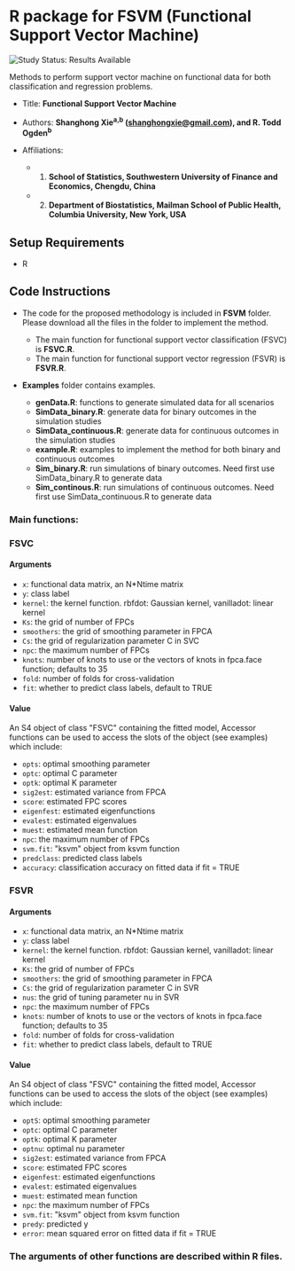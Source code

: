 
# R package for FSVM (Functional Support Vector Machine)

<img src="https://img.shields.io/badge/Study%20Status-Results%20Available-yellow.svg" alt="Study Status: Results Available"> 

Methods to perform support vector machine on functional data for both classification and regression problems.


- Title: **Functional Support Vector Machine**

- Authors: **Shanghong Xie<sup>a,b</sup> (shanghongxie@gmail.com), and R. Todd Ogden<sup>b</sup>**

- Affiliations:
   + 1. **School of Statistics, Southwestern University of Finance and Economics, Chengdu, China**
   + 2. **Department of Biostatistics, Mailman School of Public Health, Columbia University, New York, USA**
  



## Setup Requirements
- R


## Code Instructions

- The code for the proposed methodology is included in **FSVM** folder. Please download all the files in the folder to implement the method.
  + The main function for functional support vector classification (FSVC) is **FSVC.R**.
  + The main function for functional support vector regression (FSVR) is **FSVR.R**.

 
- **Examples** folder contains examples.
   + **genData.R**: functions to generate simulated data for all scenarios
   + **SimData_binary.R**: generate data for binary outcomes in the simulation studies
   + **SimData_continuous.R**: generate data for continuous outcomes in the simulation studies
   + **example.R**: examples to implement the method for both binary and continuous outcomes
   + **Sim_binary.R**: run simulations of binary outcomes. Need first use SimData_binary.R to generate data
   + **Sim_continous.R**: run simulations of continuous outcomes. Need first use SimData_continuous.R to generate data

### Main functions: 
### FSVC
#### Arguments
+ `x`: functional data matrix, an N*Ntime matrix
+ `y`: class label
+ `kernel`: the kernel function. rbfdot: Gaussian kernel, vanilladot: linear kernel
+ `Ks`: the grid of number of FPCs
+ `smoothers`: the grid of smoothing parameter in FPCA
+ `Cs`: the grid of regularization parameter C in SVC
+ `npc`: the maximum number of FPCs
+ `knots`: number of knots to use or the vectors of knots in fpca.face function; defaults to 35
+ `fold`: number of folds for cross-validation
+ `fit`: whether to predict class labels, default to TRUE

#### Value
An S4 object of class "FSVC" containing the fitted model, Accessor functions can be used to access the slots of the object (see examples) which include:
+ `opts`: optimal smoothing parameter
+ `optc`: optimal C parameter
+ `optk`: optimal K parameter
+ `sig2est`: estimated variance from FPCA
+ `score`: estimated FPC scores
+  `eigenfest`: estimated eigenfunctions
+  `evalest`: estimated eigenvalues
+  `muest`: estimated mean function
+  `npc`: the maximum number of FPCs
+  `svm.fit`: "ksvm" object from ksvm function
+  `predclass`: predicted class labels
+  `accuracy`: classification accuracy on fitted data if fit = TRUE

### FSVR
#### Arguments
+ `x`: functional data matrix, an N*Ntime matrix
+ `y`: class label
+ `kernel`: the kernel function. rbfdot: Gaussian kernel, vanilladot: linear kernel
+ `Ks`: the grid of number of FPCs
+ `smoothers`: the grid of smoothing parameter in FPCA
+ `Cs`: the grid of regularization parameter C in SVR
+ `nus`: the grid of tuning parameter nu in SVR
+ `npc`: the maximum number of FPCs
+ `knots`: number of knots to use or the vectors of knots in fpca.face function; defaults to 35
+ `fold`: number of folds for cross-validation
+ `fit`: whether to predict class labels, default to TRUE

#### Value
An S4 object of class "FSVC" containing the fitted model, Accessor functions can be used to access the slots of the object (see examples) which include:
+ `optS`: optimal smoothing parameter
+ `optc`: optimal C parameter
+ `optk`: optimal K parameter
+ `optnu`: optimal nu parameter
+ `sig2est`: estimated variance from FPCA
+ `score`: estimated FPC scores
+  `eigenfest`: estimated eigenfunctions
+  `evalest`: estimated eigenvalues
+  `muest`: estimated mean function
+  `npc`: the maximum number of FPCs
+  `svm.fit`: "ksvm" object from ksvm function
+  `predy`: predicted y
+  `error`: mean squared error on fitted data if fit = TRUE


### The arguments of other functions are described within R files.
 

